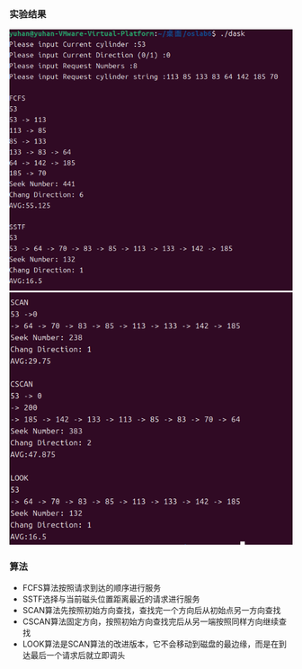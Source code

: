 ### 实验结果
![alt text](./image/45ce1eae17ae4547b3c6aaf5f0c52bf.png)
![alt text](./image/00f5ad72d28ec8098920e8bc32ecdea.png)
### 算法
- FCFS算法按照请求到达的顺序进行服务
- SSTF选择与当前磁头位置距离最近的请求进行服务
- SCAN算法先按照初始方向查找，查找完一个方向后从初始点另一方向查找
- CSCAN算法固定方向，按照初始方向查找完后从另一端按照同样方向继续查找
- LOOK算法是SCAN算法的改进版本，它不会移动到磁盘的最边缘，而是在到达最后一个请求后就立即调头
